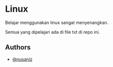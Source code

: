 
# Linux

Belajar menggunakan linux sangat menyenangkan.

Semua yang dipelajari ada di file txt di repo ini.
## Authors

- [@nusaniz](https://www.github.com/nusaniz)

